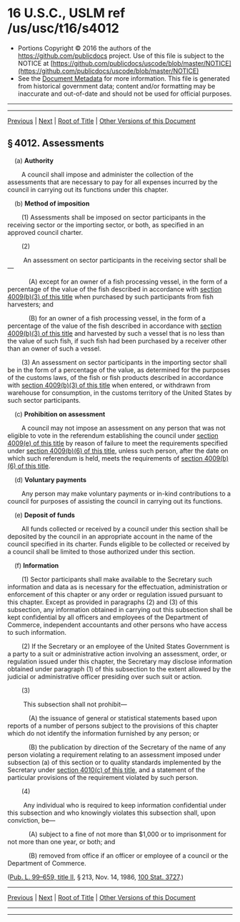 ---
---

# 16 U.S.C., USLM ref /us/usc/t16/s4012

* Portions Copyright © 2016 the authors of the https://github.com/publicdocs project.
  Use of this file is subject to the NOTICE at [https://github.com/publicdocs/uscode/blob/master/NOTICE](https://github.com/publicdocs/uscode/blob/master/NOTICE)
* See the [Document Metadata](././../../../..//README.md) for more information.
  This file is generated from historical government data; content and/or formatting may be inaccurate and out-of-date and should not be used for official purposes.

----------
----------

[Previous](./../../../..//us/usc/t16/ch60/m__us_usc_t16_s4011.md) | [Next](./../../../..//us/usc/t16/ch60/m__us_usc_t16_s4013.md) | [Root of Title](./../../../../) | [Other Versions of this Document](https://publicdocs.github.io/go/links?ns=uslm&ref=%2Fus%2Fusc%2Ft16%2Fs4012)

## § 4012. Assessments

    (a) __Authority__ 

        A council shall impose and administer the collection of the assessments that are necessary to pay for all expenses incurred by the council in carrying out its functions under this chapter.

    (b) __Method of imposition__ 

        (1) Assessments shall be imposed on sector participants in the receiving sector or the importing sector, or both, as specified in an approved council charter.

        (2)

         An assessment on sector participants in the receiving sector shall be—

            (A) except for an owner of a fish processing vessel, in the form of a percentage of the value of the fish described in accordance with [section 4009(b)(3) of this title][/us/usc/t16/s4009/b/3] when purchased by such participants from fish harvesters; and

            (B) for an owner of a fish processing vessel, in the form of a percentage of the value of the fish described in accordance with [section 4009(b)(3) of this title][/us/usc/t16/s4009/b/3] and harvested by such a vessel that is no less than the value of such fish, if such fish had been purchased by a receiver other than an owner of such a vessel.

        (3) An assessment on sector participants in the importing sector shall be in the form of a percentage of the value, as determined for the purposes of the customs laws, of the fish or fish products described in accordance with [section 4009(b)(3) of this title][/us/usc/t16/s4009/b/3] when entered, or withdrawn from warehouse for consumption, in the customs territory of the United States by such sector participants.

    (c) __Prohibition on assessment__ 

        A council may not impose an assessment on any person that was not eligible to vote in the referendum establishing the council under [section 4009(e) of this title][/us/usc/t16/s4009/e] by reason of failure to meet the requirements specified under [section 4009(b)(6) of this title][/us/usc/t16/s4009/b/6], unless such person, after the date on which such referendum is held, meets the requirements of [section 4009(b)(6) of this title][/us/usc/t16/s4009/b/6].

    (d) __Voluntary payments__ 

        Any person may make voluntary payments or in-kind contributions to a council for purposes of assisting the council in carrying out its functions.

    (e) __Deposit of funds__ 

        All funds collected or received by a council under this section shall be deposited by the council in an appropriate account in the name of the council specified in its charter. Funds eligible to be collected or received by a council shall be limited to those authorized under this section.

    (f) __Information__ 

        (1) Sector participants shall make available to the Secretary such information and data as is necessary for the effectuation, administration or enforcement of this chapter or any order or regulation issued pursuant to this chapter. Except as provided in paragraphs (2) and (3) of this subsection, any information obtained in carrying out this subsection shall be kept confidential by all officers and employees of the Department of Commerce, independent accountants and other persons who have access to such information.

        (2) If the Secretary or an employee of the United States Government is a party to a suit or administrative action involving an assessment, order, or regulation issued under this chapter, the Secretary may disclose information obtained under paragraph (1) of this subsection to the extent allowed by the judicial or administrative officer presiding over such suit or action.

        (3)

         This subsection shall not prohibit—

            (A) the issuance of general or statistical statements based upon reports of a number of persons subject to the provisions of this chapter which do not identify the information furnished by any person; or

            (B) the publication by direction of the Secretary of the name of any person violating a requirement relating to an assessment imposed under subsection (a) of this section or to quality standards implemented by the Secretary under [section 4010(c) of this title][/us/usc/t16/s4010/c], and a statement of the particular provisions of the requirement violated by such person.

        (4)

         Any individual who is required to keep information confidential under this subsection and who knowingly violates this subsection shall, upon conviction, be—

            (A) subject to a fine of not more than $1,000 or to imprisonment for not more than one year, or both; and

            (B) removed from office if an officer or employee of a council or the Department of Commerce.

([Pub. L. 99–659, title II][/us/pl/99/659/tII], § 213, Nov. 14, 1986, [100 Stat. 3727][/us/stat/100/3727].)

----------

[Previous](./../../../..//us/usc/t16/ch60/m__us_usc_t16_s4011.md) | [Next](./../../../..//us/usc/t16/ch60/m__us_usc_t16_s4013.md) | [Root of Title](./../../../../) | [Other Versions of this Document](https://publicdocs.github.io/go/links?ns=uslm&ref=%2Fus%2Fusc%2Ft16%2Fs4012)

----------
----------

[/us/usc/t16/s4009/b/3]: https://publicdocs.github.io/go/links?ns=uslm&ref=%2Fus%2Fusc%2Ft16%2Fs4009%2Fb%2F3
[/us/usc/t16/s4009/b/3]: https://publicdocs.github.io/go/links?ns=uslm&ref=%2Fus%2Fusc%2Ft16%2Fs4009%2Fb%2F3
[/us/usc/t16/s4009/b/3]: https://publicdocs.github.io/go/links?ns=uslm&ref=%2Fus%2Fusc%2Ft16%2Fs4009%2Fb%2F3
[/us/usc/t16/s4009/e]: https://publicdocs.github.io/go/links?ns=uslm&ref=%2Fus%2Fusc%2Ft16%2Fs4009%2Fe
[/us/usc/t16/s4009/b/6]: https://publicdocs.github.io/go/links?ns=uslm&ref=%2Fus%2Fusc%2Ft16%2Fs4009%2Fb%2F6
[/us/usc/t16/s4009/b/6]: https://publicdocs.github.io/go/links?ns=uslm&ref=%2Fus%2Fusc%2Ft16%2Fs4009%2Fb%2F6
[/us/usc/t16/s4010/c]: https://publicdocs.github.io/go/links?ns=uslm&ref=%2Fus%2Fusc%2Ft16%2Fs4010%2Fc
[/us/pl/99/659/tII]: https://publicdocs.github.io/go/links?ns=uslm&ref=%2Fus%2Fpl%2F99%2F659%2FtII
[/us/stat/100/3727]: https://publicdocs.github.io/go/links?ns=uslm&ref=%2Fus%2Fstat%2F100%2F3727


